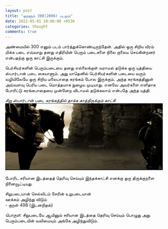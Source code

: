 ```yaml
---
layout: post
title: "குறளும் 300(2006) படமும்"
date: 2022-05-01 10:00:00 +0530
categories: thought
comments: true
---
```

அண்மையில் 300 எனும் படம் பார்த்துக்கொண்டிருந்தேன். அதில் ஒரு சிறிய வீரம் மிக்க படை எவ்வாறு தனது எதிரியின் பெரும் படைகளை நிலை குலைய செய்கின்றனர் என்பதற்கு ஒரு காட்சி இருக்கும்.

பெர்சியர்களின் பெரும்படையை தனது எல்லைக்குள் வராமல் தடுக்க ஒரு யுத்தியை ஸ்பார்டான் படை கையாளும். அது யாதெனில் பெர்சியர்களின் படையை வரும் வழியிலேயே ஒரு சிறிய மலைபாதை சுரங்கம் போல இருக்கும். அந்த சுரங்கத்தினுள் அவ்வளவு பெரிய படை மொத்தமாக நுழைய முடியாது. எனவே அவர்களை எளிதாக போரிட்டு சுரங்கபாதையை முன்னேற விடாமல் தடுக்கலாம் என்பதே அந்த யுத்தி.


<i>சிறு ஸ்பார்டான் படை சுரங்கத்தில் தாக்க காத்திருக்கும் காட்சி</i><br>
<img src="/images/2022-05-06/spartan.jpg" alt="சிறு ஸ்பார்டான் படை சுரங்கத்தில் தாக்க காத்திருக்கிறது" width="auto" style=""/>
<br>


போரிட சரியான இடத்தைத் தெரிவு செய்யும் இந்தக்காட்சி எனக்கு ஒரு திருக்குறளை நினைவூட்டியது.

சிறுபடையான் செல்லிடம் சேரின் உறுபடையான்<br>
ஊக்கம் அழிந்து விடும்<br>
            - குறள் 498 (இடனறிதல்)

<i>பொருள்:</i>
சிறுபடையே ஆயினும் சரியான இடத்தை தெரிவு செய்யும் பொழுது அது பெரும்படையின் வலிமையும் அங்கே அழிந்துவிடும்.
